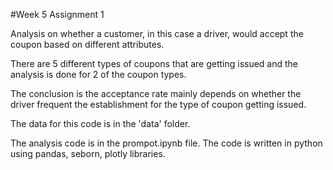 #Week 5 Assignment 1

Analysis on whether a customer, in this case a driver, would accept the coupon based on different attributes.

There are 5 different types of coupons that are getting issued and the analysis is done for 2 of the coupon types. 

The conclusion is the acceptance rate mainly depends on whether the driver frequent the establishment for the type of coupon getting issued.

The data for this code is in the 'data' folder.

The analysis code is in the prompot.ipynb file. The code is written in python using pandas, seborn, plotly libraries. 
